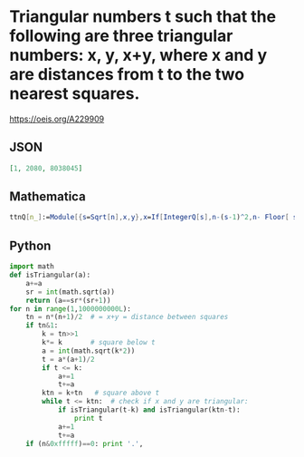 # Triangular numbers t such that the following are three triangular numbers: x, y, x\+y, where x and y are distances from t to the two nearest squares\.
https://oeis.org/A229909
## JSON
```JSON
[1, 2080, 8038045]
```
## Mathematica
```Mathematica
ttnQ[n_]:=Module[{s=Sqrt[n],x,y},x=If[IntegerQ[s],n-(s-1)^2,n- Floor[ s]^2];y=If[IntegerQ[s],(s+1)^2-n,Ceiling[s]^2-n];AllTrue[ {Sqrt[ 8x+1],Sqrt[8y+1],Sqrt[8(x+y)+1]},OddQ]]; Join[{1},Select[Accumulate[ Range[10000]],ttnQ]] (* The program uses the AllTrue function from Mathematica version 10 *) (* _Harvey P. Dale_, May 30 2015 *)
```
## Python
```Python
import math
def isTriangular(a):
    a+=a
    sr = int(math.sqrt(a))
    return (a==sr*(sr+1))
for n in range(1,1000000000L):
    tn = n*(n+1)/2  # = x+y = distance between squares
    if tn&1:
        k = tn>>1
        k*= k       # square below t
        a = int(math.sqrt(k*2))
        t = a*(a+1)/2
        if t <= k:
            a+=1
            t+=a
        ktn = k+tn   # square above t
        while t <= ktn:  # check if x and y are triangular:
            if isTriangular(t-k) and isTriangular(ktn-t):
                print t
            a+=1
            t+=a
    if (n&0xfffff)==0: print '.',
```

